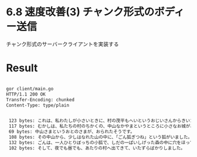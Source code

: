 # 6.8 速度改善(3) チャンク形式のボディー送信
チャンク形式のサーバークライアントを実装する

# Result

```bash
```


```bash
gor client/main.go
HTTP/1.1 200 OK
Transfer-Encoding: chunked
Content-Type: type/plain


 123 bytes: これは、私わたしが小さいときに、村の茂平もへいというおじいさんからきいたお話です。
 117 bytes: むかしは、私たちの村のちかくの、中山なかやまというところに小さなお城があって、
 69 bytes: 中山さまというおとのさまが、おられたそうです。
 108 bytes: その中山から、少しはなれた山の中に、「ごん狐ぎつね」という狐がいました。
 132 bytes: ごんは、一人ひとりぼっちの小狐で、しだの一ぱいしげった森の中に穴をほって住んでいました。
 102 bytes: そして、夜でも昼でも、あたりの村へ出てきて、いたずらばかりしました。
 ```
